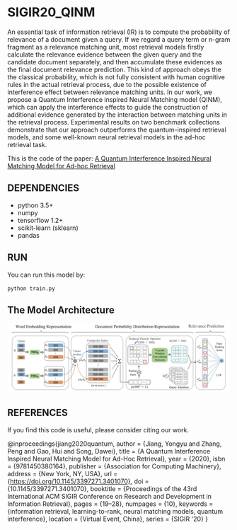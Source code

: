 # SIGIR20_QINM
An essential task of information retrieval (IR) is to compute the probability of relevance of a document given a query. If we regard a query term or n-gram fragment as a relevance matching unit, most retrieval models firstly calculate the relevance evidence between the given query and the candidate document separately, and then accumulate these evidences as the final document relevance prediction. This kind of approach obeys the the classical probability, which is not fully consistent with human cognitive rules in the actual retrieval process, due to the possible existence of interference effect between relevance matching units. In our work, we propose a Quantum Interference inspired Neural Matching model (QINM), which can apply the interference effects to guide the construction of additional evidence generated by the interaction between matching units in the retrieval process. Experimental results on two benchmark collections demonstrate that our approach outperforms the quantum-inspired retrieval models, and some well-known neural retrieval models in the ad-hoc retrieval task.

This is the code of the paper:
[A Quantum Interference Inspired Neural Matching Model for Ad-hoc Retrieval](https://dl.acm.org/doi/pdf/10.1145/3397271.3401070)


## DEPENDENCIES

- python 3.5+
- numpy
- tensorflow 1.2+
- scikit-learn (sklearn)
- pandas


## RUN

You can run this model by:

```
python train.py
```
## The Model Architecture 
![The Architecture of the QINM model](https://github.com/TJUIRLAB/SIGIR20_QINM/blob/master/imgs/model.jpg) 

## REFERENCES

If you find this code is useful, please consider citing our work.

@inproceedings{jiang2020quantum,
  author = {Jiang, Yongyu and Zhang, Peng and Gao, Hui and Song, Dawei},
  title = {A Quantum Interference Inspired Neural Matching Model for Ad-Hoc Retrieval},
  year = {2020},
  isbn = {9781450380164},
  publisher = {Association for Computing Machinery},
  address = {New York, NY, USA},
  url = {https://doi.org/10.1145/3397271.3401070},
  doi = {10.1145/3397271.3401070},
  booktitle = {Proceedings of the 43rd International ACM SIGIR Conference on Research and Development in Information Retrieval},
  pages = {19–28},
  numpages = {10},
  keywords = {information retrieval, learning-to-rank, neural matching models, quantum interference},
  location = {Virtual Event, China},
  series = {SIGIR '20}
}

